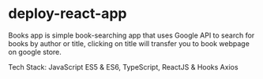 # deploy-react-app
Books app is simple book-searching app that uses Google API to search for books by author or title, clicking on title will transfer you to book webpage on google store.

Tech Stack: JavaScript ES5 & ES6, TypeScript, ReactJS & Hooks Axios
